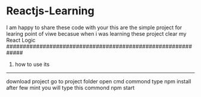 # Reactjs-Learning
I am happy to share these code with your 
this are the simple project for learing point of viwe
becasue when i was learning these project clear my React Logic
#############################################################

1) how to use its
-------------------
download project 
go to project folder
open cmd commond
type npm install after few mint you will type this commond npm start


